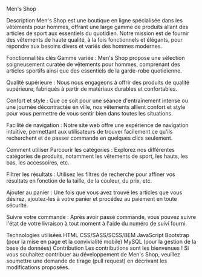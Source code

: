 Men's Shop

Description
Men's Shop est une boutique en ligne spécialisée dans les vêtements pour hommes, offrant une large gamme de produits allant des articles de sport aux essentiels du quotidien. Notre mission est de fournir des vêtements de haute qualité, à la fois fonctionnels et élégants, pour répondre aux besoins divers et variés des hommes modernes.

Fonctionnalités clés
Gamme variée : Men's Shop propose une sélection soigneusement curatée de vêtements pour hommes, comprenant des articles sportifs ainsi que des essentiels de la garde-robe quotidienne.

Qualité supérieure : Nous nous engageons à offrir des produits de qualité supérieure, fabriqués à partir de matériaux durables et confortables.

Confort et style : Que ce soit pour une séance d'entraînement intense ou une journée décontractée en ville, nos vêtements allient confort et style pour vous permettre de vous sentir bien dans toutes les situations.

Facilité de navigation : Notre site web offre une expérience de navigation intuitive, permettant aux utilisateurs de trouver facilement ce qu'ils recherchent et de passer commande en quelques clics seulement.

Comment utiliser
Parcourir les catégories : Explorez nos différentes catégories de produits, notamment les vêtements de sport, les hauts, les bas, les accessoires, etc.

Filtrer les résultats : Utilisez les filtres de recherche pour affiner vos résultats en fonction de la taille, de la couleur, du prix, etc.

Ajouter au panier : Une fois que vous avez trouvé les articles que vous désirez, ajoutez-les à votre panier et procédez au paiement en toute sécurité.

Suivre votre commande : Après avoir passé commande, vous pouvez suivre l'état de votre livraison à tout moment à l'aide du numéro de suivi fourni.

Technologies utilisées
HTML
CSS/SASS/SCSS/BEM
JavaScript
Bootstrap (pour la mise en page et la convivialité mobile)
MySQL (pour la gestion de la base de données)
Contribution
Les contributions sont les bienvenues ! Si vous souhaitez contribuer au développement de Men's Shop, veuillez soumettre une demande de tirage (pull request) en décrivant les modifications proposées.